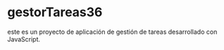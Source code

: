 # gestorTareas36
este es un proyecto de aplicación de gestión de tareas desarrollado con JavaScript.
